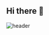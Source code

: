## Hi there 👋
![header](https://capsule-render.vercel.app/api?type=waving&color=gradient&height=250&section=header&text=Taehwa_Hong&fontSize=90)
<!--
**jkar3618/jkar3618** is a ✨ _special_ ✨ repository because its `README.md` (this file) appears on your GitHub profile.

Here are some ideas to get you started:

- 🔭 I’m currently working on ...
- 🌱 I’m currently learning ...
- 👯 I’m looking to collaborate on ...
- 🤔 I’m looking for help with ...
- 💬 Ask me about ...
- 📫 How to reach me: ...
- 😄 Pronouns: ...
- ⚡ Fun fact: ...
-->
